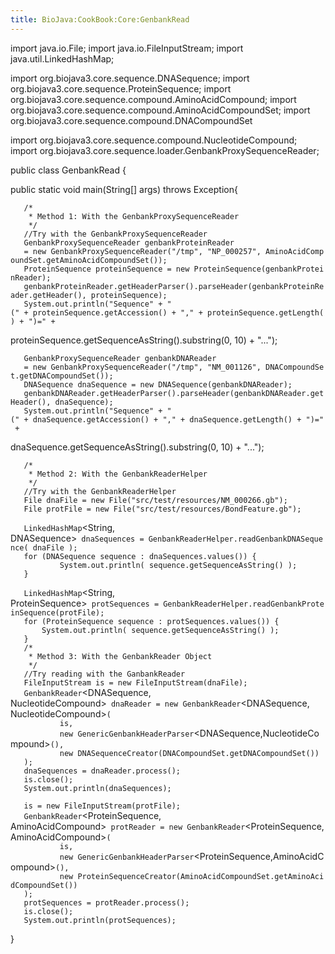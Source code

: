 ```yaml
---
title: BioJava:CookBook:Core:GenbankRead
---
```


import java.io.File; import java.io.FileInputStream; import
java.util.LinkedHashMap;

import org.biojava3.core.sequence.DNASequence; import
org.biojava3.core.sequence.ProteinSequence; import
org.biojava3.core.sequence.compound.AminoAcidCompound; import
org.biojava3.core.sequence.compound.AminoAcidCompoundSet; import
org.biojava3.core.sequence.compound.DNACompoundSet

import org.biojava3.core.sequence.compound.NucleotideCompound; import
org.biojava3.core.sequence.loader.GenbankProxySequenceReader;

public class GenbankRead {

public static void main(String[] args) throws Exception{

`   /*`  
`    * Method 1: With the GenbankProxySequenceReader`  
`    */`  
`   //Try with the GenbankProxySequenceReader`  
`   GenbankProxySequenceReader`<AminoAcidCompound>` genbankProteinReader `  
`   = new GenbankProxySequenceReader`<AminoAcidCompound>`("/tmp", "NP_000257", AminoAcidCompoundSet.getAminoAcidCompoundSet());`  
`   ProteinSequence proteinSequence = new ProteinSequence(genbankProteinReader);`  
`   genbankProteinReader.getHeaderParser().parseHeader(genbankProteinReader.getHeader(), proteinSequence);`  
`   System.out.println("Sequence" + "(" + proteinSequence.getAccession() + "," + proteinSequence.getLength() + ")=" +`

proteinSequence.getSequenceAsString().substring(0, 10) + "...");

`   GenbankProxySequenceReader`<NucleotideCompound>` genbankDNAReader `  
`   = new GenbankProxySequenceReader`<NucleotideCompound>`("/tmp", "NM_001126", DNACompoundSet.getDNACompoundSet());`  
`   DNASequence dnaSequence = new DNASequence(genbankDNAReader);`  
`   genbankDNAReader.getHeaderParser().parseHeader(genbankDNAReader.getHeader(), dnaSequence);`  
`   System.out.println("Sequence" + "(" + dnaSequence.getAccession() + "," + dnaSequence.getLength() + ")=" +`

dnaSequence.getSequenceAsString().substring(0, 10) + "...");

`   /*`  
`    * Method 2: With the GenbankReaderHelper`  
`    */`  
`   //Try with the GenbankReaderHelper`  
`   File dnaFile = new File("src/test/resources/NM_000266.gb");     `  
`   File protFile = new File("src/test/resources/BondFeature.gb");`

`   LinkedHashMap`<String, DNASequence>` dnaSequences = GenbankReaderHelper.readGenbankDNASequence( dnaFile );`  
`   for (DNASequence sequence : dnaSequences.values()) {`  
`           System.out.println( sequence.getSequenceAsString() );`  
`   }`  
`   `  
`   LinkedHashMap`<String, ProteinSequence>` protSequences = GenbankReaderHelper.readGenbankProteinSequence(protFile);`  
`   for (ProteinSequence sequence : protSequences.values()) {`  
`       System.out.println( sequence.getSequenceAsString() );`  
`   }`  
`   /*`  
`    * Method 3: With the GenbankReader Object `  
`    */     `  
`   //Try reading with the GanbankReader`  
`   FileInputStream is = new FileInputStream(dnaFile);`  
`   GenbankReader`<DNASequence, NucleotideCompound>` dnaReader = new GenbankReader`<DNASequence, NucleotideCompound>`(`  
`           is, `  
`           new GenericGenbankHeaderParser`<DNASequence,NucleotideCompound>`(),`  
`           new DNASequenceCreator(DNACompoundSet.getDNACompoundSet())`  
`   );`  
`   dnaSequences = dnaReader.process();`  
`   is.close();`  
`   System.out.println(dnaSequences);`

`   is = new FileInputStream(protFile);`  
`   GenbankReader`<ProteinSequence, AminoAcidCompound>` protReader = new GenbankReader`<ProteinSequence, AminoAcidCompound>`(`  
`           is,`  
`           new GenericGenbankHeaderParser`<ProteinSequence,AminoAcidCompound>`(),`  
`           new ProteinSequenceCreator(AminoAcidCompoundSet.getAminoAcidCompoundSet())`  
`   );`  
`   protSequences = protReader.process();`  
`   is.close();`  
`   System.out.println(protSequences);`

}
